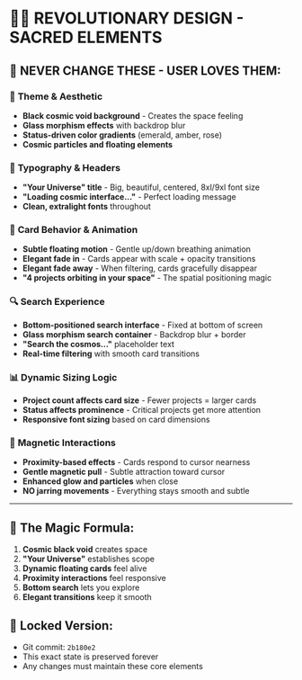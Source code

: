 # 🌌✨ REVOLUTIONARY DESIGN - SACRED ELEMENTS

## 🚫 NEVER CHANGE THESE - USER LOVES THEM:

### 🎨 **Theme & Aesthetic**
- **Black cosmic void background** - Creates the space feeling
- **Glass morphism effects** with backdrop blur
- **Status-driven color gradients** (emerald, amber, rose)
- **Cosmic particles and floating elements**

### 📝 **Typography & Headers**
- **"Your Universe" title** - Big, beautiful, centered, 8xl/9xl font size
- **"Loading cosmic interface..."** - Perfect loading message
- **Clean, extralight fonts** throughout

### 🌟 **Card Behavior & Animation**
- **Subtle floating motion** - Gentle up/down breathing animation
- **Elegant fade in** - Cards appear with scale + opacity transitions
- **Elegant fade away** - When filtering, cards gracefully disappear
- **"4 projects orbiting in your space"** - The spatial positioning magic

### 🔍 **Search Experience**
- **Bottom-positioned search interface** - Fixed at bottom of screen
- **Glass morphism search container** - Backdrop blur + border
- **"Search the cosmos..."** placeholder text
- **Real-time filtering** with smooth card transitions

### 📊 **Dynamic Sizing Logic**
- **Project count affects card size** - Fewer projects = larger cards
- **Status affects prominence** - Critical projects get more attention
- **Responsive font sizing** based on card dimensions

### 🧲 **Magnetic Interactions**
- **Proximity-based effects** - Cards respond to cursor nearness
- **Gentle magnetic pull** - Subtle attraction toward cursor
- **Enhanced glow and particles** when close
- **NO jarring movements** - Everything stays smooth and subtle

---

## 🎯 **The Magic Formula:**
1. **Cosmic black void** creates space
2. **"Your Universe"** establishes scope  
3. **Dynamic floating cards** feel alive
4. **Proximity interactions** feel responsive
5. **Bottom search** lets you explore
6. **Elegant transitions** keep it smooth

## 🔐 **Locked Version:**
- Git commit: `2b180e2`
- This exact state is preserved forever
- Any changes must maintain these core elements